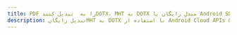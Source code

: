 ---title: PDF را به  تبدیل کنیدDOTX، MHT به DOTX مبدل رایگان یا Android SDKdescription: تبدیل رایگانMHT به DOTX با استفاده از Android Cloud APIs & SDK همچنین اسناد PDF را در Cloud ایجاد، ویرایش و رندر کنید.---